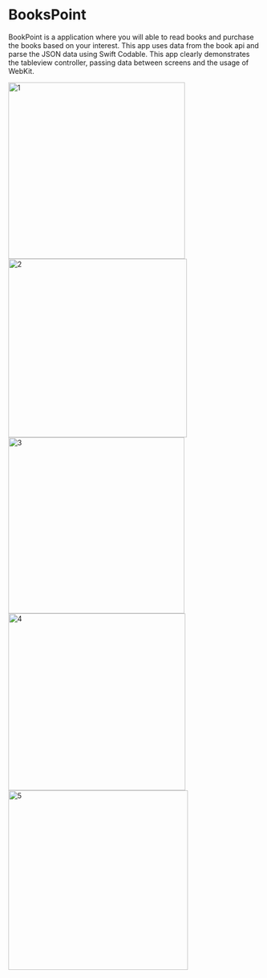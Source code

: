 # BooksPoint
BookPoint is a application where you will able to read books and purchase the books based on your interest.
This app uses data from the book api and parse the JSON data using Swift Codable.
This app clearly demonstrates the tableview controller, passing data between screens and the usage of WebKit.

<img width="352" alt="1" src="https://user-images.githubusercontent.com/30163040/124826626-097e3100-df43-11eb-92f1-82cd49f16572.png">
<img width="356" alt="2" src="https://user-images.githubusercontent.com/30163040/124826639-0c792180-df43-11eb-9b2e-87e30bd03906.png">
<img width="351" alt="3" src="https://user-images.githubusercontent.com/30163040/124826647-0f741200-df43-11eb-8086-b2b0fffae784.png">
<img width="353" alt="4" src="https://user-images.githubusercontent.com/30163040/124826656-13079900-df43-11eb-89c9-11497f808b40.png">
<img width="358" alt="5" src="https://user-images.githubusercontent.com/30163040/124826664-16028980-df43-11eb-972d-3e52eedb46d5.png">
